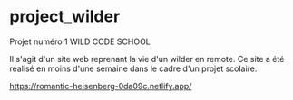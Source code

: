 # project_wilder
Projet numéro 1 WILD CODE SCHOOL

Il s'agit d'un site web reprenant la vie d'un wilder en remote.
Ce site a été réalisé en moins d'une semaine dans le cadre d'un projet scolaire.

https://romantic-heisenberg-0da09c.netlify.app/

